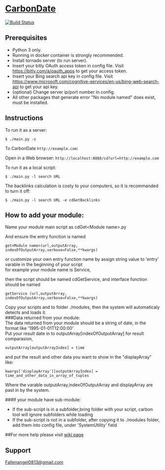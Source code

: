 # [CarbonDate](http://carbondate.cs.odu.edu)

[![Build Status](https://travis-ci.org/grantat/CarbonDate.svg?branch=master)](https://travis-ci.org/grantat/CarbonDate)

## Prerequisites
* Python 3 only.
* Running in docker container is strongly recommended.
* Install tornado server (to run server).
* Insert your bitly OAuth access token in config file. Visit https://bitly.com/a/oauth_apps to get your access token.
* Insert your Bing search api key in config file. Visit https://www.microsoft.com/cognitive-services/en-us/bing-web-search-api to get your api key.
* (optional) Change server ip/port number in config.
* All other packages that generate error "No module named" does exist, must be installed.

## Instructions

To run it as a server:

```
$ ./main.py -s
```
To CarbonDate `http://example.com`:

Open in a Web browser: `http://localhost:8888/cd?url=http://example.com`

To run it as a local script:

```
$ ./main.py -l search URL
```

The backlinks calculation is costy to your computers, so it is recommanded to turn it off:

```
$ ./main.py -l search URL -e cdGetBacklinks
```
## How to add your module:

Name your module main script as cdGet\<Module name\>.py

And ensure the entry function is named  
```
get<Module name>(url,outputArray, indexOfOutputArray,verbose=False,**kwargs)  
```
or customize your own entry function name by assign string value to 'entry' varable in the beginning of your script  
for example your module name is Service, 

then the script should be named cdGetService, and interface function should be named  
```
getService (url,outputArray, indexOfOutputArray,verbose=False,**kwargs)  
```

Copy your scripts and to folder ./modules, then the system will automaticaly detects and loads it.  
###Data returned from your module:  
The data returned from your module should be a string of date, in the format like '1995-01-01T12:00:00'  
Put your result date in to outputArray\[indexOfOutputArray\] for result comparasion,  
```
outputArray[outputArrayIndex] = time
```
and put the result and other data you want to show in the "displayArray" like:  
```
kwargs['displayArray'][outputArrayIndex] = time_and_other_data_in_array_of_tuples
```
Where the varable outputArray,indexOfOutputArray and displayArray are past in by the system.  


###If your module have sub-module:

* If the sub-script is in a subfolder,bring folder with your script, carbon tool will ignore subfolders while loading
* If the sub-script is not in a subfolder, after copying it to ./modules folder, add them into config file, under 'SystemUtility' field

##For more help please visit [wiki page](https://github.com/DarkAngelZT/CarbonDate/wiki)

## Support

Fallenangel0813@gmail.com
